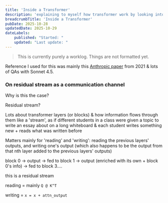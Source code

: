 ```yaml
---
title: 'Inside a Transformer'
description: 'explaining to myself how transformer work by looking into its mechanics'
breadcrumbTitle: 'Inside a Transformer'
pubDate: 2025-10-28
updatedDate: 2025-10-29
dateLabels:
    published: "Started: "
    updated: "Last update: "
---
```


> This is currently purely a worklog. Things are not formatted yet.

Reference I used for this was mainly this [Anthropic paper](https://transformer-circuits.pub/2021/framework/index.html) from 2021 & lots of QAs with Sonnet 4.5.

### On residual stream as a communication channel

Why is this the case?

Residual stream?

Lots about transformer layers (or blocks) & how information flows through them like a 'stream', as if different students in a class were given a topic to write an essay about on a long whiteboard & each student writes something new + reads what was written before

Matters mainly for 'reading' and 'writing': reading the previous layers' outputs, and writing one's output (which also happens to be the output from that nth layer added to the previous layers' outputs)

block 0 -> output -> fed to block 1 -> output (enriched with its own + block 0's info) -> fed to block 3....

this is a residual stream

reading = mainly `Q @ K^T`

writing = `x = x + attn_output`
